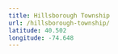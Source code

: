 ```yaml
---
title: Hillsborough Township
url: /hillsborough-township/
latitude: 40.502
longitude: -74.648
---
```

